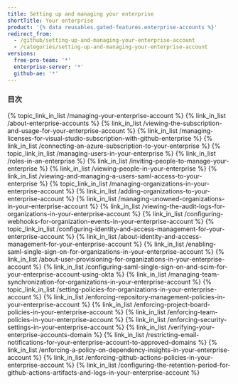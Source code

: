 ```yaml
---
title: Setting up and managing your enterprise
shortTitle: Your enterprise
product: '{% data reusables.gated-features.enterprise-accounts %}'
redirect_from:
  - /github/setting-up-and-managing-your-enterprise-account
  - /categories/setting-up-and-managing-your-enterprise-account
versions:
  free-pro-team: '*'
  enterprise-server: '*'
  github-ae: '*'
---
```



### 目次

{% topic_link_in_list /managing-your-enterprise-account %}
    {% link_in_list /about-enterprise-accounts %}
    {% link_in_list /viewing-the-subscription-and-usage-for-your-enterprise-account %}
    {% link_in_list /managing-licenses-for-visual-studio-subscription-with-github-enterprise %}
    {% link_in_list /connecting-an-azure-subscription-to-your-enterprise %}
{% topic_link_in_list /managing-users-in-your-enterprise %}
    {% link_in_list /roles-in-an-enterprise %}
    {% link_in_list /inviting-people-to-manage-your-enterprise %}
    {% link_in_list /viewing-people-in-your-enterprise %}
    {% link_in_list /viewing-and-managing-a-users-saml-access-to-your-enterprise %}
{% topic_link_in_list /managing-organizations-in-your-enterprise-account %}
    {% link_in_list /adding-organizations-to-your-enterprise-account %}
    {% link_in_list /managing-unowned-organizations-in-your-enterprise-account %}
    {% link_in_list /viewing-the-audit-logs-for-organizations-in-your-enterprise-account %}
    {% link_in_list /configuring-webhooks-for-organization-events-in-your-enterprise-account %}
{% topic_link_in_list /configuring-identity-and-access-management-for-your-enterprise-account %}
    {% link_in_list /about-identity-and-access-management-for-your-enterprise-account %}
    {% link_in_list /enabling-saml-single-sign-on-for-organizations-in-your-enterprise-account %}
    {% link_in_list /about-user-provisioning-for-organizations-in-your-enterprise-account %}
    {% link_in_list /configuring-saml-single-sign-on-and-scim-for-your-enterprise-account-using-okta %}
    {% link_in_list /managing-team-synchronization-for-organizations-in-your-enterprise-account %}
{% topic_link_in_list /setting-policies-for-organizations-in-your-enterprise-account %}
    {% link_in_list /enforcing-repository-management-policies-in-your-enterprise-account %}
    {% link_in_list /enforcing-project-board-policies-in-your-enterprise-account %}
    {% link_in_list /enforcing-team-policies-in-your-enterprise-account %}
    {% link_in_list /enforcing-security-settings-in-your-enterprise-account %}
    {% link_in_list /verifying-your-enterprise-accounts-domain %}
    {% link_in_list /restricting-email-notifications-for-your-enterprise-account-to-approved-domains %}
    {% link_in_list /enforcing-a-policy-on-dependency-insights-in-your-enterprise-account %}
    {% link_in_list /enforcing-github-actions-policies-in-your-enterprise-account %}
    {% link_in_list /configuring-the-retention-period-for-github-actions-artifacts-and-logs-in-your-enterprise-account %}

